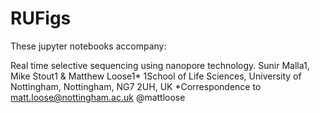 # RUFigs

These jupyter notebooks accompany:

Real time selective sequencing using nanopore technology.
Sunir Malla1, Mike Stout1 & Matthew Loose1*
1School of Life Sciences, University of Nottingham, Nottingham, NG7 2UH, UK
*Correspondence to matt.loose@nottingham.ac.uk @mattloose
